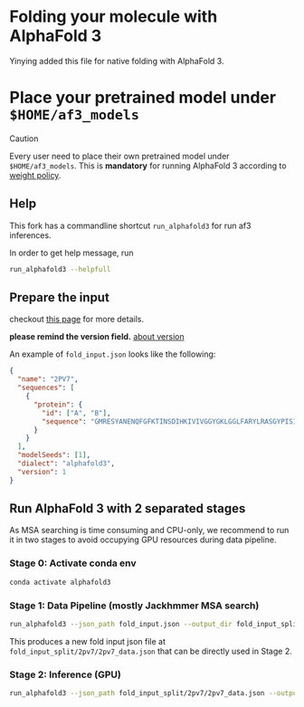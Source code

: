 # Folding your molecule with AlphaFold 3

Yinying added this file for native folding with AlphaFold 3.

# Place your pretrained model under `$HOME/af3_models`

>[!CAUTION]
>Every user need to place their own pretrained model under `$HOME/af3_models`. 
>This is **mandatory** for running AlphaFold 3 according to [weight policy](https://github.com/google-deepmind/alphafold3/blob/main/WEIGHTS_PROHIBITED_USE_POLICY.md).


## Help
This fork has a commandline shortcut `run_alphafold3` for run af3 inferences.

In order to get help message, run
```bash
run_alphafold3 --helpfull
```
## Prepare the input
checkout [this page](https://github.com/google-deepmind/alphafold3/blob/main/docs/input.md) for more details.

**please remind the version field.** [about version](https://github.com/google-deepmind/alphafold3/blob/main/docs/input.md#versions)

An example of `fold_input.json` looks like the following:

```json
{
  "name": "2PV7",
  "sequences": [
    {
      "protein": {
        "id": ["A", "B"],
        "sequence": "GMRESYANENQFGFKTINSDIHKIVIVGGYGKLGGLFARYLRASGYPISILDREDWAVAESILANADVVIVSVPINLTLETIERLKPYLTENMLLADLTSVKREPLAKMLEVHTGAVLGLHPMFGADIASMAKQVVVRCDGRFPERYEWLLEQIQIWGAKIYQTNATEHDHNMTYIQALRHFSTFANGLHLSKQPINLANLLALSSPIYRLELAMIGRLFAQDAELYADIIMDKSENLAVIETLKQTYDEALTFFENNDRQGFIDAFHKVRDWFGDYSEQFLKESRQLLQQANDLKQG"
      }
    }
  ],
  "modelSeeds": [1],
  "dialect": "alphafold3",
  "version": 1
}
```

## Run AlphaFold 3 with 2 separated stages
As MSA searching is time consuming and CPU-only, we recommend to run it in two stages to avoid occupying GPU resources during data pipeline.

### Stage 0: Activate conda env
```bash
conda activate alphafold3
```

### Stage 1: Data Pipeline (mostly Jackhmmer MSA search)

```bash
run_alphafold3 --json_path fold_input.json --output_dir fold_input_split --run_data_pipeline=true --run_inference=false
```

This produces a new fold input json file at `fold_input_split/2pv7/2pv7_data.json` that can be directly used in Stage 2.

### Stage 2: Inference (GPU)

```bash
run_alphafold3 --json_path fold_input_split/2pv7/2pv7_data.json --output_dir fold_input_split --run_data_pipeline=false --run_inference=true
```
